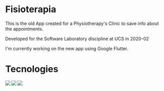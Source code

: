 # Fisioterapia

This is the old App created for a Physiotherapy's Clinic to save info about the appointments.

Developed for the Software Laboratory discipline at UCS in 2020-02

I'm currently working on the new app using Google Flutter.

# Tecnologies

<img align="left" src="https://img.shields.io/badge/typescript%20-%23007ACC.svg?&style=for-the-badge&logo=typescript&logoColor=white"/>
<img align="left" src="https://img.shields.io/badge/css3%20-%231572B6.svg?&style=for-the-badge&logo=css3&logoColor=white"/>
<img align="left" src="https://img.shields.io/badge/react%20-%2320232a.svg?&style=for-the-badge&logo=react&logoColor=%2361DAFB"/>
